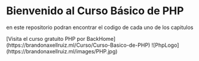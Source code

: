 <h1>Bienvenido al Curso Básico de PHP</h1><p> en este repositorio podran encontrar el codigo de cada uno de los capitulos </p>[Visita el curso gratuito PHP por BackHome](https://brandonaxellruiz.ml/Curso/Curso-Basico-de-PHP)
![PhpLogo](https://brandonaxellruiz.ml/images/PHP.jpg)
